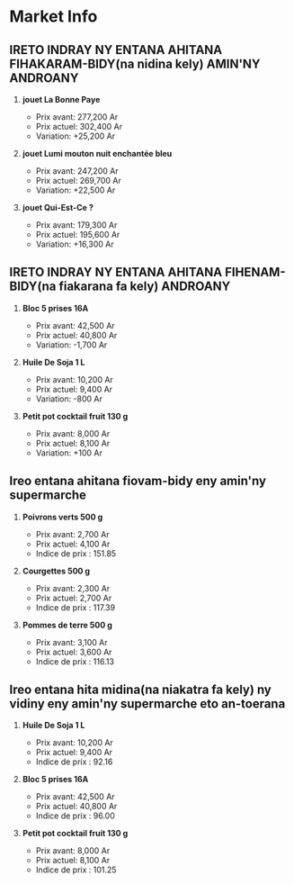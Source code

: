 # Market Info

## IRETO INDRAY NY ENTANA AHITANA FIHAKARAM-BIDY(na nidina kely) AMIN'NY ANDROANY

1. **jouet La Bonne Paye**
   - Prix avant: 277,200 Ar
   - Prix actuel: 302,400 Ar
   - Variation: +25,200 Ar

2. **jouet Lumi mouton nuit enchantée bleu**
   - Prix avant: 247,200 Ar
   - Prix actuel: 269,700 Ar
   - Variation: +22,500 Ar

3. **jouet Qui-Est-Ce ?**
   - Prix avant: 179,300 Ar
   - Prix actuel: 195,600 Ar
   - Variation: +16,300 Ar

## IRETO INDRAY NY ENTANA AHITANA FIHENAM-BIDY(na fiakarana fa kely) ANDROANY

1. **Bloc 5 prises 16A**
   - Prix avant: 42,500 Ar
   - Prix actuel: 40,800 Ar
   - Variation: -1,700 Ar

2. **Huile De Soja 1 L**
   - Prix avant: 10,200 Ar
   - Prix actuel: 9,400 Ar
   - Variation: -800 Ar

3. **Petit pot cocktail fruit 130 g**
   - Prix avant: 8,000 Ar
   - Prix actuel: 8,100 Ar
   - Variation: +100 Ar

## Ireo entana ahitana fiovam-bidy eny amin'ny supermarche

1. **Poivrons verts 500 g**
   - Prix avant: 2,700 Ar
   - Prix actuel: 4,100 Ar
   - Indice de prix : 151.85

2. **Courgettes 500 g**
   - Prix avant: 2,300 Ar
   - Prix actuel: 2,700 Ar
   - Indice de prix : 117.39

3. **Pommes de terre 500 g**
   - Prix avant: 3,100 Ar
   - Prix actuel: 3,600 Ar
   - Indice de prix : 116.13

## Ireo entana hita midina(na niakatra fa kely) ny vidiny eny amin'ny supermarche eto an-toerana

1. **Huile De Soja 1 L**
   - Prix avant: 10,200 Ar
   - Prix actuel: 9,400 Ar
   - Indice de prix : 92.16

2. **Bloc 5 prises 16A**
   - Prix avant: 42,500 Ar
   - Prix actuel: 40,800 Ar
   - Indice de prix : 96.00

3. **Petit pot cocktail fruit 130 g**
   - Prix avant: 8,000 Ar
   - Prix actuel: 8,100 Ar
   - Indice de prix : 101.25

